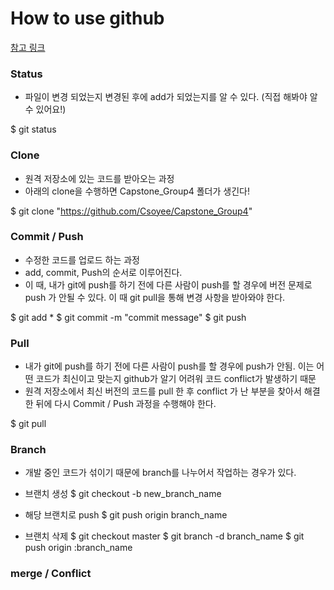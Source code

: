 # How to use github


[참고 링크](https://github.com/KennethanCeyer/tutorial-git)


### Status
- 파일이 변경 되었는지 변경된 후에 add가 되었는지를 알 수 있다. (직접 해봐야 알 수 있어요!)

$ git status


### Clone 
- 원격 저장소에 있는 코드를 받아오는 과정 
- 아래의 clone을 수행하면 Capstone_Group4 폴더가 생긴다!

$ git clone "https://github.com/Csoyee/Capstone_Group4"


### Commit / Push
- 수정한 코드를 업로드 하는 과정
- add, commit, Push의 순서로 이루어진다.
- 이 때, 내가 git에 push를 하기 전에 다른 사람이 push를 할 경우에 버전 문제로 push 가 안될 수 있다. 이 때 git pull을 통해 변경 사항을 받아와야 한다.

$ git add *
$ git commit -m "commit message"
$ git push


### Pull
- 내가 git에 push를 하기 전에 다른 사람이 push를 할 경우에 push가 안됨. 이는 어떤 코드가 최신이고 맞는지 github가 알기 어려워 코드 conflict가 발생하기 때문
- 원격 저장소에서 최신 버전의 코드를 pull 한 후 conflict 가 난 부분을 찾아서 해결한 뒤에 다시 Commit / Push 과정을 수행해야 한다.

$ git pull


### Branch
- 개발 중인 코드가 섞이기 때문에 branch를 나누어서 작업하는 경우가 있다.

- 브랜치 생성
$ git checkout -b new_branch_name

- 해당 브랜치로 push
$ git push origin branch_name

- 브랜치 삭제
$ git checkout master
$ git branch -d branch_name
$ git push origin :branch_name


### merge / Conflict
